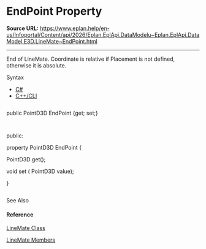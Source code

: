 # EndPoint Property

**Source URL:** https://www.eplan.help/en-us/Infoportal/Content/api/2026/Eplan.EplApi.DataModelu~Eplan.EplApi.DataModel.E3D.LineMate~EndPoint.html

---

End of LineMate. Coordinate is relative if Placement is not defined, otherwise it is absolute.

Syntax

- [C#](#i-syntax-CS)
- [C++/CLI](#i-syntax-CPP2005)

```
```
public PointD3D EndPoint {get; set;}
```
```

```
```
public:
property PointD3D EndPoint {
   PointD3D get();
   void set (    PointD3D value);
}
```
```



See Also

#### Reference

[LineMate Class](Eplan.EplApi.DataModelu~Eplan.EplApi.DataModel.E3D.LineMate.html)
  
[LineMate Members](Eplan.EplApi.DataModelu~Eplan.EplApi.DataModel.E3D.LineMate_members.html)